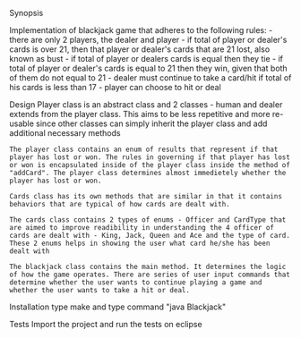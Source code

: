 Synopsis

Implementation of blackjack game that adheres to the following rules: 
	- there are only 2 players, the dealer and player
	- if total of player or dealer's cards is over 21, then that player or dealer's cards that are 21 lost, also known as bust
	- if total of player or dealers cards is equal then they tie
	- if total of player or dealer's cards is equal to 21 then they win, given that both of them do not equal to 21
	- dealer must continue to take a card/hit if total of his cards is less than 17
	- player can choose to hit or deal

Design
	Player class is an abstract class and 2 classes - human and dealer extends from the player class. This aims to be less repetitive and more re-usable since other classes can simply inherit the player class and add additional necessary methods

	The player class contains an enum of results that represent if that player has lost or won. The rules in governing if that player has lost or won is encapsulated inside of the player class inside the method of "addCard". The player class determines almost immedietely whether the player has lost or won. 

	Cards class has its own methods that are similar in that it contains behaviors that are typical of how cards are dealt with. 

	The cards class contains 2 types of enums - Officer and CardType that are aimed to improve readibility in understanding the 4 officer of cards are dealt with - King, Jack, Queen and Ace and the type of card. These 2 enums helps in showing the user what card he/she has been dealt with

	The blackjack class contains the main method. It determines the logic of how the game operates. There are series of user input commands that determine whether the user wants to continue playing a game and whether the user wants to take a hit or deal. 

Installation
	type make and type command "java Blackjack"
	
Tests
	Import the project and run the tests on eclipse


